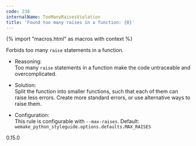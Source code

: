 ```yaml
---
code: 238
internalName: TooManyRaisesViolation
title: 'Found too many raises in a function: {0}'
---
```


{% import "macros.html" as macros with context %}

Forbids too many `raise` statements in a function.

  - Reasoning:  
    Too many `raise` statements in a function make the code untraceable
    and overcomplicated.

  - Solution:  
    Split the function into smaller functions, such that each of them
    can raise less errors. Create more standard errors, or use
    alternative ways to raise them.

  - Configuration:  
    This rule is configurable with `--max-raises`. Default:
    `wemake_python_styleguide.options.defaults.MAX_RAISES`

<div class="versionadded">

0.15.0

</div>
